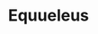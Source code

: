 ---
title: "Equueleus"
hashtag: "equueleus"
borders:
  - Aquarius
  - Delphinus
  - Pegasus
tags:
  - Equueleus
  - Constellation
---